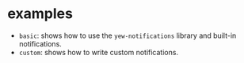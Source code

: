 
# examples

* `basic`: shows how to use the `yew-notifications` library and built-in notifications.
* `custom`: shows how to write custom notifications.

